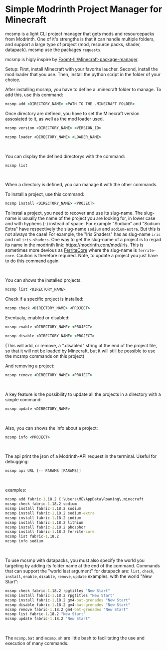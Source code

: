 # Simple Modrinth Project Manager for Minecraft
mcsmp is a light CLI project manager that gets mods and resourcepacks from Modrinth. One of it's strengths is that it can handle multiple folders, and support a large type of project (mod, resource packs, shader, datapack).
mcsmp use the packages `requests`.

mcsmp is higly inspire by [Fxomt-III/Minecraft-package-manager](https://github.com/Fxomt-III/Minecraft-package-manager).

Setup:
First, install Minecraft with your favorite laucher.
Second, install the mod loader that you use.
Then, install the python script in the folder of your choice.

After installing mcsmp, you have to define a .minecraft folder to manage.
To add this, use this command:
```bat
mcsmp add <DIRECTORY_NAME> <PATH TO THE .MINECRAFT FOLDER>
```

Once directory are defined, you have to set the Minecraft version assosiated to it, as well as the mod loader used.
```bat
mcsmp version <DIRECTORY_NAME> <VERSION_ID>
```
```bat
mcsmp loader <DIRECTORY_NAME> <LOADER_NAME>
```

<br>

You can display the defined directorys with the command:
```bat
mcsmp list
```

<br>

When a directory is defined, you can manage it with the other commands.

To install a project, use this command:
```bat
mcsmp install <DIRECTORY_NAME> <PROJECT>
```
To instal a project, you need to recover and use its slug-name.
The slug-name is usually the name of the project you are looking for, in lower case and with hyphens (-) instead of space. For example "Sodium" and "Sodium Extra" have respectively the slug-name `sodium` and `sodium-extra`.
But this is not always the case! For example, the "Iris Shaders" has as slug-name `iris` and not `iris-shaders`. One way to get the slug-name of a project is to regad its name in the modrinth link: https://modrinth.com/mod/iris.
This is sometimes more devious as [FerriteCore](https://modrinth.com/mod/ferrite-core) where the slug-name is `ferrite-core`. Caution is therefore required.
Note, to update a project you just have to do this command again.

<br>

You can shows the installed projects:
```bat
mcsmp list <DIRECTORY_NAME>
```

Check if a specific project is installed:
```bat
mcsmp check <DIRECTORY_NAME> <PROJECT>
```

Eventualy, enabled or disabled:
```bat
mcsmp enable <DIRECTORY_NAME> <PROJECT>
```
```bat
mcsmp disable <DIRECTORY_NAME> <PROJECT>
```
(This will add, or remove, a ".disabled" string at the end of the project file, so that it will not be loaded by Minecraft, but it will still be possible to use the mcsmp commands on this project)

And removing a project:
```bat
mcsmp remove <DIRECTORY_NAME> <PROJECT>
```

<br>

A key feature is the possibility to update all the projects in a directory with a simple command:
```bat
mcsmp update <DIRECTORY_NAME>
```

<br>

Also, you can shows the info about a project:
```bat
mcsmp info <PROJECT>
```

<br>

The api print the json of a Modrinth-API request in the terminal. Useful for debugging:
```bat
mcsmp api URL [-- PARAMS [PARAMS]]
```

<br>

examples:
```bat
mcsmp add fabric-1.18.2 C:\Users\ME\AppData\Roaming\.minecraft
mcsmp check fabric-1.18.2 sodium
mcsmp install fabric-1.18.2 sodium
mcsmp install fabric-1.18.2 sodium-extra
mcsmp install fabric-1.18.2 indium
mcsmp install fabric-1.18.2 lithium
mcsmp install fabric-1.18.2 phosphor
mcsmp install fabric-1.18.2 ferrite-core
mcsmp list fabric-1.18.2
mcsmp info sodium
```

<br>

To use mcsmp with datapacks, you must also specify the world you targeting by adding its folder name at the end of the command. Commands that can support the "world last argument" for datapack are: `list`, `check`, `install`, `enable`, `disable`, `remove`, `update`
examples, with the world "New Start":
```bat
mcsmp check fabric-1.18.2 rpgtitles "New Start"
mcsmp install fabric-1.18.2 rpgtitles "New Start"
mcsmp install fabric-1.18.2 gm4-bat-grenades "New Start"
mcsmp disable fabric-1.18.2 gm4-bat-grenades "New Start"
mcsmp remove fabric-1.18.2 gm4-bat-grenades "New Start"
mcsmp list fabric-1.18.2 "New Start"
mcsmp update fabric-1.18.2 "New Start"
```

<br>

The `mcsmp.bat` and `mcsmp.sh` are little bash to facilitating the use and execution of many commands.